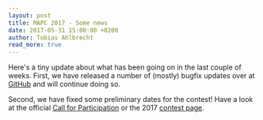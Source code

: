 ```yaml
---
layout: post
title: MAPC 2017 - Some news
date: 2017-05-31 15:00:00 +0200
author: Tobias Ahlbrecht
read_more: true
---
```


Here's a tiny update about what has been going on in the last couple of weeks. First, we have released a number of (mostly) bugfix updates over at [GitHub](https://github.com/agentcontest/massim/releases) and will continue doing so.

Second, we have fixed some preliminary dates for the contest! Have a look at the official [Call for Participation](/2017/CFP.txt) or the 2017 [contest page](/2017).
